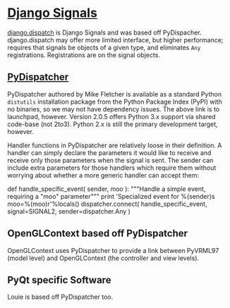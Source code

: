# [Django Signals](https://github.com/django/django/tree/master/django/dispatch) 

[django.dispatch](https://github.com/django/django/tree/master/django/dispatch) is Django Signals and was based off PyDispacher. django.dispatch may offer more limited interface, but higher performance; requires that signals be objects of a given type, and eliminates `Any` registrations. Registrations are on the signal objects.

## [PyDispatcher](https://code.launchpad.net/pydispatcher)

PyDispatcher authored by Mike Fletcher is available as a standard Python `distutils` installation package from the Python Package Index (PyPI) with no binaries, so we may not have dependency issues. The above link is to launchpad, however. Version 2.0.5 offers Python 3.x support via shared code-base (not 2to3). Python 2.x is still the primary development target, however.

Handler functions in PyDispatcher are relatively loose in their definition. A handler can simply declare the parameters it would like to receive and receive only those parameters when the signal is sent.  The sender can include extra parameters for those handlers which require them without worrying about whether a more generic handler can accept them:

def handle_specific_event( sender, moo ):
    """Handle a simple event, requiring a "moo" parameter"""
    print 'Specialized event for %(sender)s moo=%(moo)r'%locals()
dispatcher.connect( handle_specific_event, signal=SIGNAL2, sender=dispatcher.Any )

## OpenGLContext based off PyDispatcher

OpenGLContext uses PyDispatcher to provide a link between PyVRML97 (model level) and OpenGLContext (the controller and view levels).

## PyQt specific Software 

Louie is based off PyDispatcher too. 